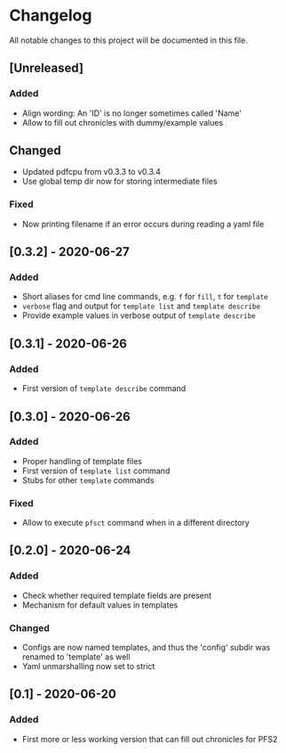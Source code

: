 # Changelog

All notable changes to this project will be documented in this file.

## [Unreleased]

### Added
- Align wording: An 'ID' is no longer sometimes called 'Name'
- Allow to fill out chronicles with dummy/example values

## Changed
- Updated pdfcpu from v0.3.3 to v0.3.4
- Use global temp dir now for storing intermediate files

### Fixed
- Now printing filename if an error occurs during reading a yaml file

## [0.3.2] - 2020-06-27

### Added
- Short aliases for cmd line commands, e.g. `f` for `fill`, `t` for `template`
- `verbose` flag and output for `template list` and `template describe`
- Provide example values in verbose output of `template describe`

## [0.3.1] - 2020-06-26

### Added
- First version of `template describe` command

## [0.3.0] - 2020-06-26

### Added
- Proper handling of template files
- First version of `template list` command
- Stubs for other `template` commands

### Fixed
- Allow to execute `pfsct` command when in a different directory

## [0.2.0] - 2020-06-24

### Added
- Check whether required template fields are present
- Mechanism for default values in templates

### Changed
- Configs are now named templates, and thus the 'config' subdir was renamed to 'template' as well
- Yaml unmarshalling now set to strict

## [0.1] - 2020-06-20

### Added
- First more or less working version that can fill out chronicles for PFS2
